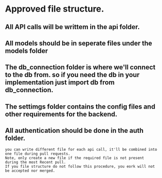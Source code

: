 # Approved file structure.

## All API calls will be writtem in the api folder.

## All models should be in seperate files under the models folder

## The db_connection folder is where we'll connect to the db from. so if you need the db in your implementation just import db from db_connection.

## The settimgs folder contains the config files and other requirements for the backend.

## All authentication should be done in the auth folder.



    you can write different file for each api call, it'll be combined into one file during pull requests.
    Note, only create a new file if the required file is not present during the most Recent pull.
    If you file structure do not follow this procedure, you eork will not be accepted nor merged.
